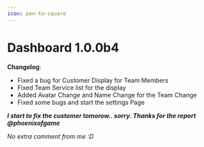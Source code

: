 ```yaml
---
icon: pen-to-square
---
```


# Dashboard 1.0.0b4

**Changelog**:

* Fixed a bug for Customer Display for Team Members
* Fixed Team Service list for the display
* Added Avatar Change and Name Change for the Team Change
* Fixed some bugs and start the settings Page

_**I start to fix the customer tomorow.. sorry. Thanks for the report @phoenixofgame**_

_No extra comment from me :D_
